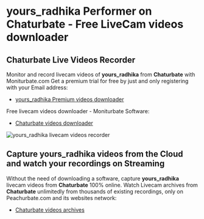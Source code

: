 # yours_radhika Performer on Chaturbate - Free LiveCam videos downloader

## Chaturbate Live Videos Recorder

Monitor and record livecam videos of **yours_radhika** from **Chaturbate** with Moniturbate.com
Get a premium trial for free by just and only registering with your Email address:
* [yours_radhika Premium videos downloader](https://moniturbate.com/request-demo-licence-key.html)

Free livecam videos downloader - Moniturbate Software:
* [Chaturbate videos downloader](https://moniturbate.com/moniturbate-download-software.html)

![yours_radhika livecam videos recorder](https://peachurnet.com/templates/moniturbate-software.png)


## Capture yours_radhika videos from the Cloud and watch your recordings on Streaming

Without the need of downloading a software, capture **yours_radhika** livecam videos from **Chaturbate** 100% online.
Watch Livecam archives from **Chaturbate** unlimitedly from thousands of existing recordings, only on Peachurbate.com and its websites network:
* [Chaturbate videos archives](https://peachurnet.com/)